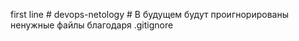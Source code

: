 first line # devops-netology
           # В будущем будут проигнорированы ненужные файлы благодаря .gitignore
